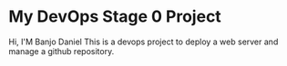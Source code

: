# My DevOps Stage 0 Project
Hi, I'M Banjo Daniel
This is a devops project to deploy a web server and manage a github repository.
